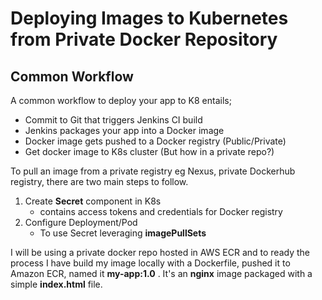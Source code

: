 # Deploying Images to Kubernetes from Private Docker Repository

## Common Workflow

A common workflow to deploy your app to K8 entails;

* Commit to Git that triggers Jenkins CI build
* Jenkins packages your app into a Docker image
* Docker image gets pushed to a Docker registry (Public/Private)
* Get docker image to K8s cluster (But how in a private repo?)

To pull an image from a private registry eg Nexus, private Dockerhub registry, there are two main steps to follow.

1. Create **Secret** component in K8s
   * contains access tokens and credentials for Docker registry
2. Configure Deployment/Pod
   * To use Secret leveraging **imagePullSets**

I will be using a private docker repo hosted in AWS ECR and to ready the process I have build my image locally with a Dockerfile, pushed it to Amazon ECR, named it **my-app:1.0** . It's an **nginx** image packaged with a simple **index.html** file.


